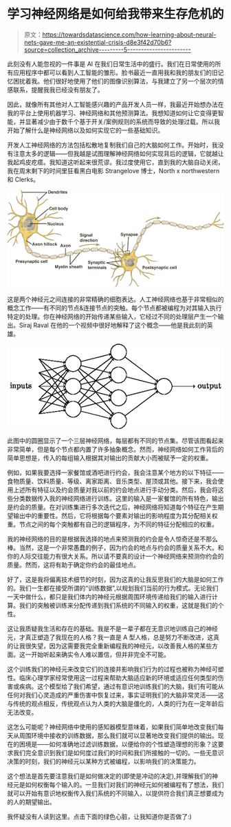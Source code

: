 # 学习神经网络是如何给我带来生存危机的

> 原文：<https://towardsdatascience.com/how-learning-about-neural-nets-gave-me-an-existential-crisis-d8e3f42d70b6?source=collection_archive---------5----------------------->

此刻没有人能忽视的一件事是 AI 在我们日常生活中的盛行。我们在日常使用的所有应用程序中都可以看到人工智能的雏形。脸书最近一直用我和我的朋友们的旧记忆困扰着我。他们很好地使用了他们的图像识别算法，与我建立了另一个层次的情感联系，提醒我我已经没有朋友了。

因此，就像所有其他对人工智能感兴趣的产品开发人员一样，我最近开始想办法在我的平台上使用机器学习、神经网络和其他预测算法。我想知道如何让它变得更智能，并显著减少由于数千个基于开关/案例规则的系统而导致的处理过载。所以我开始了解什么是神经网络以及如何实现它的一些基础知识。

开发人工神经网络的方法包括松散地复制我们自己的大脑如何工作。开始时，我没有注意太多的逻辑——但我越是试图理解神经网络如何实现背后的逻辑，它就越让我起鸡皮疙瘩。我知道这听起来很荒谬。我过度使用它，直到我的大脑自动关闭，我在周末剩下的时间里狂看黑白电影 Strangelove 博士，North x northwestern 和 Clerks。

![](img/a5c38262640696ab8b67da10662d4d8a.png)

这是两个神经元之间连接的非常精确的细胞表达。人工神经网络也基于非常相似的概念工作——有不同的节点&连接节点的突触。每个节点都被编程为对其输入执行特定的处理。你在神经网络的开始传递某些输入，它经过不同的处理层产生一个输出。Siraj Raval 在他的一个视频中很好地解释了这个概念——他是我此刻的英雄。

![](img/abc2bf56933171f86aedf21a20206bd1.png)

此图中的圆圈显示了一个三层神经网络，每层都有不同的节点集。尽管该图看起来非常简单，但是每个节点都内置了许多抽象概念。然而，神经网络如何工作背后的简单思想是，传入的每组输入根据其对输出的贡献大小而被赋予一定的权重。

例如，如果我要选择一家餐馆或酒吧进行约会，我会注意某个地方的以下特征——食物质量、饮料质量、等级、离家距离、音乐类型、屋顶或其他。接下来，我会使用上述所有特征以及约会质量对我以前的约会地点进行手动分类。然后，我会将这些分类数据传入我的神经网络进行训练。这里的输入是一家餐馆的所有特色，输出是约会的质量。在对训练集进行多次迭代之后，神经网络将知道每个特征在产生期望输出中的重要性。然后，它将根据每个要素对输出的影响程度为其分配相关权重。节点之间的每个突触都有自己的逻辑程序，为不同的特征分配相应的权重。

我的神经网络的目的是根据我选择的地点来预测我的约会是令人惊奇还是不那么棒。当然，这是一个非常愚蠢的例子，因为约会的地点与约会的质量关系不大。和你的人际交往能力有很大关系。所以请不要真的设计一个神经网络来预测你约会的质量。然而，这将有助于确定你约会的最佳地点。

好了，这是我将偏离技术细节的时刻，因为这真的让我反思我们的大脑是如何工作的。我们一生都在接受所谓的“训练数据”,以规划我们当前的行为模式。无论我们一天中做什么，都只是我们体内的神经元根据周围环境传递给我们的输入进行计算。我们的突触被训练来分配传递到我们系统的不同输入的权重，这就是我们的个性。

这让我质疑我生活和存在的基础。我是不是一辈子都在无意识地训练自己的神经元，才真正塑造了我现在的人格？我一直是 A 型人格，总是努力不断改进，这真的让我很失望，因为这需要我完全重新编程我的神经元，以改善我人格的某些方面。这一开始听起来确实令人难以置信，但并非完全不可能。

这个训练我们的神经元来改变它们的连接并影响我们行为的过程也被称为神经可塑性。临床心理学家经常使用这一过程来帮助大脑适应新的环境或适应任何类型的伤害或疾病。这个模型给了我们希望，通过有意识地训练我们的大脑，我们有可能从任何对我们心灵造成的严重伤害中恢复过来，事实证明我们的大脑非常灵活——这与传统的观点相反，传统观点认为人类的大脑是僵化的，人类的行为在一定年龄后无法改变。

这怎么可能呢？神经网络中使用的感知器模型意味着，如果我们简单地改变我们每天从周围环境中接收的训练数据，那么我们就可以显著地改变我们提供的输出。现在的困境是——如何准确地过滤训练数据，以便给你的个性塑造理想的形象？这要求我们完全意识到我们是如何度过我们的时间和我们所接触的一切的。一些无意识决策的时刻，我们的神经元以某种方式被编程，以影响我们的决策能力。

这个想法是首先要注意我们是如何做决定的(即使是冲动的决定),并理解我们的神经元是如何权衡每个输入的。一旦我们对我们的神经元如何被编程有了想法，我们就可以开始有意识地权衡传入我们系统的不同输入，以提供符合我们真正想要成为的人的期望输出。

我怀疑没有人读到这里。点击下面的绿色心脏，让我知道你是否做了:)